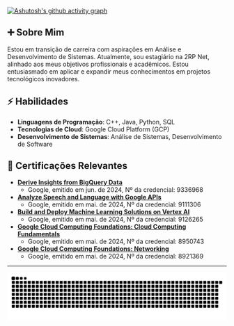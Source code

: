 [![Ashutosh's github activity graph](https://github-readme-activity-graph.vercel.app/graph?username=ricardofsilva7&theme=tokyo-night)](https://github.com/ashutosh00710/github-readme-activity-graph)

## ➕ Sobre Mim
Estou em transição de carreira com aspirações em Análise e Desenvolvimento de Sistemas. Atualmente, sou estagiário na 2RP Net, alinhado aos meus objetivos profissionais e acadêmicos. Estou entusiasmado em aplicar e expandir meus conhecimentos em projetos tecnológicos inovadores.

## ⚡ Habilidades 
- **Linguagens de Programação**: C++, Java, Python, SQL
- **Tecnologias de Cloud**: Google Cloud Platform (GCP)
- **Desenvolvimento de Sistemas**: Análise de Sistemas, Desenvolvimento de Software


## 🧱 Certificações Relevantes
- **[Derive Insights from BigQuery Data](https://www.cloudskillsboost.google/public_profiles/996b9a65-8fce-4d88-831c-8de964b4b4f0/badges/9336968)**
  - Google, emitido em jun. de 2024, Nº da credencial: 9336968
- **[Analyze Speech and Language with Google APIs](https://www.cloudskillsboost.google/public_profiles/996b9a65-8fce-4d88-831c-8de964b4b4f0/badges/9111306)**
  - Google, emitido em mai. de 2024, Nº da credencial: 9111306
- **[Build and Deploy Machine Learning Solutions on Vertex AI](https://www.cloudskillsboost.google/public_profiles/996b9a65-8fce-4d88-831c-8de964b4b4f0/badges/9126265)**
  - Google, emitido em mai. de 2024, Nº da credencial: 9126265
- **[Google Cloud Computing Foundations: Cloud Computing Fundamentals](https://www.cloudskillsboost.google/public_profiles/996b9a65-8fce-4d88-831c-8de964b4b4f0/badges/8950743)**
  - Google, emitido em mai. de 2024, Nº da credencial: 8950743
- **[Google Cloud Computing Foundations: Networking](https://www.cloudskillsboost.google/public_profiles/996b9a65-8fce-4d88-831c-8de964b4b4f0/badges/8921369)**
  - Google, emitido em mai. de 2024, Nº da credencial: 8921369
***

![Snake animation](https://raw.githubusercontent.com/ricardofsilva7/ricardofsilva7/output/github-contribution-grid-snake-dark.svg)
            

